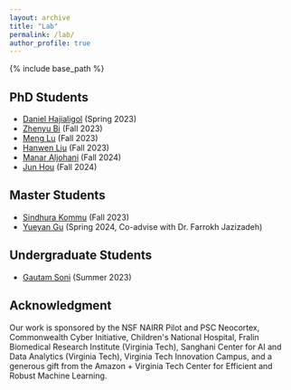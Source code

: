 ```yaml
---
layout: archive
title: "Lab"
permalink: /lab/
author_profile: true
---
```


{% include base_path %}


## PhD Students

- [Daniel Hajialigol](https://www.linkedin.com/in/danielhajialigol/) (Spring 2023)
- [Zhenyu Bi](https://www.linkedin.com/in/zhenyu-bi-817814178/) (Fall 2023)
- [Meng Lu](https://www.linkedin.com/in/lu-luca-499092166/) (Fall 2023)
- [Hanwen Liu](https://www.linkedin.com/in/hanwen-liu-a244b71a9/) (Fall 2023)
- [Manar Aljohani](https://manarvt.github.io/) (Fall 2024)
- [Jun Hou](https://www.linkedin.com/in/jun-hou-1392b8149/) (Fall 2024)


## Master Students

- [Sindhura Kommu](https://sindhura-cs.github.io/) (Fall 2023)
- [Yueyan Gu](https://www.linkedin.com/in/yueyan-gu-291152226/) (Spring 2024, Co-advise with Dr. Farrokh Jazizadeh)


## Undergraduate Students

- [Gautam Soni](https://www.linkedin.com/in/gsoni16/) (Summer 2023)


## Acknowledgment

Our work is sponsored by the NSF NAIRR Pilot and PSC Neocortex, Commonwealth Cyber Initiative, Children's National Hospital, Fralin Biomedical Research Institute (Virginia Tech), Sanghani Center for AI and Data Analytics (Virginia Tech), Virginia Tech Innovation Campus, and a generous gift from the Amazon + Virginia Tech Center for Efficient and Robust Machine Learning.
<!---
Any opinions, findings, and conclusions or recommendations expressed herein are those of the authors and should not be interpreted as necessarily representing the views, either expressed or implied, of the U.S. Government. 
The U.S. Government is authorized to reproduce and distribute reprints for government purposes not withstanding any copyright annotation hereon.
--->
